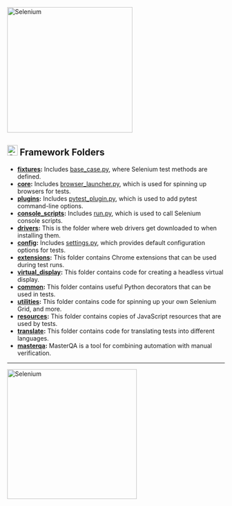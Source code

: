 <img src="https://seleniumbase.io/cdn/img/sb_text_f.png" title="Selenium" align="center" width="290">

<h2><img src="https://seleniumbase.io/img/sb_icon.png" title="Selenium" width="24" /> Framework Folders</h2>

* <b>[fixtures](https://github.com/SachinJoshi12687/Selenium/selenium/fixtures):</b> Includes [base_case.py](https://github.com/SachinJoshi12687/Selenium/selenium/fixtures/base_case.py), where Selenium test methods are defined.
* <b>[core](https://github.com/SachinJoshi12687/Selenium/selenium/core):</b> Includes [browser_launcher.py](https://github.com/SachinJoshi12687/Selenium/selenium/core/browser_launcher.py), which is used for spinning up browsers for tests.
* <b>[plugins](https://github.com/SachinJoshi12687/Selenium/selenium/plugins):</b> Includes [pytest_plugin.py](https://github.com/SachinJoshi12687/Selenium/selenium/plugins/pytest_plugin.py), which is used to add pytest command-line options.
* <b>[console_scripts](https://github.com/SachinJoshi12687/Selenium/selenium/console_scripts):</b> Includes [run.py](https://github.com/SachinJoshi12687/Selenium/selenium/console_scripts/run.py), which is used to call Selenium console scripts.
* <b>[drivers](https://github.com/SachinJoshi12687/Selenium/selenium/drivers):</b> This is the folder where web drivers get downloaded to when installing them.
* <b>[config](https://github.com/SachinJoshi12687/Selenium/selenium/config):</b> Includes [settings.py](https://github.com/SachinJoshi12687/Selenium/selenium/config/settings.py), which provides default configuration options for tests.
* <b>[extensions](https://github.com/SachinJoshi12687/Selenium/selenium/extensions):</b> This folder contains Chrome extensions that can be used during test runs.
* <b>[virtual_display](https://github.com/SachinJoshi12687/Selenium/selenium/virtual_display):</b> This folder contains code for creating a headless virtual display.
* <b>[common](https://github.com/SachinJoshi12687/Selenium/selenium/common):</b> This folder contains useful Python decorators that can be used in tests.
* <b>[utilities](https://github.com/SachinJoshi12687/Selenium/selenium/utilities):</b> This folder contains code for spinning up your own Selenium Grid, and more.
* <b>[resources](https://github.com/SachinJoshi12687/Selenium/selenium/resources):</b> This folder contains copies of JavaScript resources that are used by tests.
* <b>[translate](https://github.com/SachinJoshi12687/Selenium/selenium/translate):</b> This folder contains code for translating tests into different languages.
* <b>[masterqa](https://github.com/SachinJoshi12687/Selenium/selenium/masterqa):</b> MasterQA is a tool for combining automation with manual verification.

--------

<div><a href="https://github.com/SachinJoshi12687/Selenium"><img src="https://seleniumbase.io/cdn/img/sb_logo_gs.png" alt="Selenium" width="300" /></a></div>
